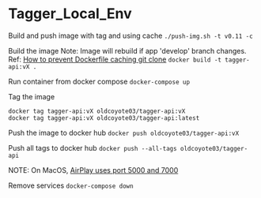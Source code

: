 # Tagger_Local_Env

Build and push image with tag and using cache
`./push-img.sh -t v0.11 -c`

Build the image
Note: Image will rebuild if app 'develop' branch changes. Ref: [How to prevent Dockerfile caching git clone](https://stackoverflow.com/questions/36996046/how-to-prevent-dockerfile-caching-git-clone)
`docker build -t tagger-api:vX .`

Run container from docker compose
`docker-compose up`

Tag the image
```
docker tag tagger-api:vX oldcoyote03/tagger-api:vX
docker tag tagger-api:vX oldcoyote03/tagger-api:latest
```

Push the image to docker hub
`docker push oldcoyote03/tagger-api:vX`

Push all tags to docker hub
`docker push --all-tags oldcoyote03/tagger-api`

NOTE: On MacOS, [AirPlay uses port 5000 and 7000](https://developer.apple.com/forums/thread/682332)

Remove services
`docker-compose down`